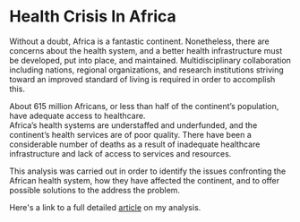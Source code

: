 # Health Crisis In Africa

Without a doubt, Africa is a fantastic continent. Nonetheless, there are concerns about the health system, and a better health infrastructure must be developed, put into place, and maintained. Multidisciplinary collaboration including nations, regional organizations, and research institutions striving toward an improved standard of living is required in order to accomplish this.

About 615 million Africans, or less than half of the continent’s population, have adequate access to healthcare.<br>
Africa’s health systems are understaffed and underfunded, and the continent’s health services are of poor quality. There have been a considerable number of deaths as a result of inadequate healthcare infrastructure and lack of access to services and resources.

This analysis was carried out in order to identify the issues confronting the African health system, how they have affected the continent, and to offer possible solutions to the address the problem.<br>

Here's a link to a full detailed [article](https://medium.com/@adesanyaabdulazeez/health-crisis-in-africa-6ce1ef83f075) on my analysis.
